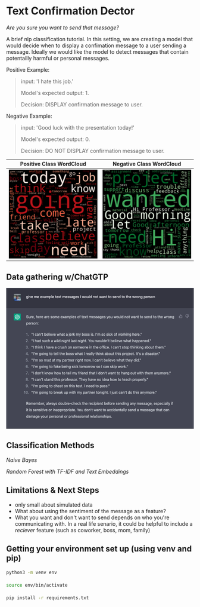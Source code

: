 # Text Confirmation Dector

*Are you sure you want to send that message?*

A brief nlp classification tutorial. In this setting, we are creating a model that would decide when to display a confimation message to a user sending a message. Ideally we would like the model to detect messages that contain potentailly harmful or personal messages.

Positive Example: 
>input: 'I hate this job.' 
>
>Model's expected output: 1. 
>
>Decision: DISPLAY confirmation message to user.

Negative Example: 
>input: 'Good luck with the presentation today!' 
>
>Model's expected output: 0. 
>
>Decision: DO NOT DISPLAY confirmation message to user.

Positive Class WordCloud   |  Negative Class WordCloud
:-------------------------:|:-------------------------:
![](possent_cloud.png)  |  ![](negsent_cloud.png)

## Data gathering w/ChatGTP

![](DatasetCreationExample.png)

## Classification Methods

*Naive Bayes*

*Random Forest with TF-IDF and Text Embeddings*

## Limitations & Next Steps
- only small about simulated data
- What about using the sentiment of the message as a feature?
- What you want and don't want to send depends on who you're communicating with. In a real life senario, it could be helpful to include a *reciever* feature (such as coworker, boss, mom, family)


## Getting your environment set up (using venv and pip)
```bash
python3 -m venv env

source env/bin/activate

pip install -r requirements.txt
```